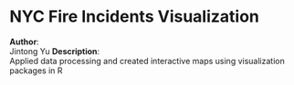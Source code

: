 # NYC Fire Incidents Visualization
**Author**:  
Jintong Yu
**Description**:  
Applied data processing and created interactive maps using visualization packages in R
